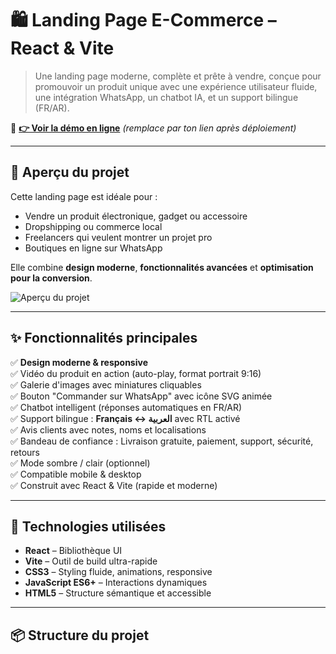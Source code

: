# 🛍️ Landing Page E-Commerce – React & Vite

> Une landing page moderne, complète et prête à vendre, conçue pour promouvoir un produit unique avec une expérience utilisateur fluide, une intégration WhatsApp, un chatbot IA, et un support bilingue (FR/AR).

🔗 **[👉 Voir la démo en ligne](https://mon-landing-page.netlify.app)** *(remplace par ton lien après déploiement)*

---

## 🎯 Aperçu du projet

Cette landing page est idéale pour :
- Vendre un produit électronique, gadget ou accessoire
- Dropshipping ou commerce local
- Freelancers qui veulent montrer un projet pro
- Boutiques en ligne sur WhatsApp

Elle combine **design moderne**, **fonctionnalités avancées** et **optimisation pour la conversion**.

![Aperçu du projet](screenshots/preview.png)

---

## ✨ Fonctionnalités principales

✅ **Design moderne & responsive**  
✅ Vidéo du produit en action (auto-play, format portrait 9:16)  
✅ Galerie d'images avec miniatures cliquables  
✅ Bouton "Commander sur WhatsApp" avec icône SVG animée  
✅ Chatbot intelligent (réponses automatiques en FR/AR)  
✅ Support bilingue : **Français ↔ العربية** avec RTL activé  
✅ Avis clients avec notes, noms et localisations  
✅ Bandeau de confiance : Livraison gratuite, paiement, support, sécurité, retours  
✅ Mode sombre / clair (optionnel)  
✅ Compatible mobile & desktop  
✅ Construit avec React & Vite (rapide et moderne)

---

## 🚀 Technologies utilisées

- **React** – Bibliothèque UI
- **Vite** – Outil de build ultra-rapide
- **CSS3** – Styling fluide, animations, responsive
- **JavaScript ES6+** – Interactions dynamiques
- **HTML5** – Structure sémantique et accessible

---

## 📦 Structure du projet
